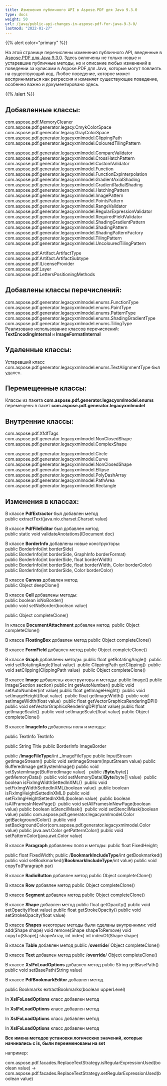 ```yaml
---
title: Изменения публичного API в Aspose.PDF для Java 9.3.0
type: docs
weight: 50
url: /java/public-api-changes-in-aspose-pdf-for-java-9-3-0/
lastmod: "2022-01-27"
---
```


{{% alert color="primary" %}}

На этой странице перечислены изменения публичного API, введенные в [Aspose.PDF для Java 9.3.0](http://www.aspose.com/community/files/72/java-components/aspose.pdf-for-java/entry559320.aspx). Здесь включены не только новые и устаревшие публичные методы, но и описание любых изменений в поведении за кулисами в Aspose.PDF для Java, которые могут повлиять на существующий код. Любое поведение, которое может восприниматься как регрессия и изменяет существующее поведение, особенно важно и документировано здесь.

{{% /alert %}}

## Добавленные классы:

com.aspose.pdf.MemoryCleaner
com.aspose.pdf.generator.legacy.CmykColorSpace
com.aspose.pdf.generator.legacy.GrayColorSpace
com.aspose.pdf.generator.legacyxmlmodel.ClippingPath
com.aspose.pdf.generator.legacyxmlmodel.ColouredTilingPattern

com.aspose.pdf.generator.legacyxmlmodel.CompareValidator
com.aspose.pdf.generator.legacyxmlmodel.CrossHatchPattern  
com.aspose.pdf.generator.legacyxmlmodel.CustomValidator  
com.aspose.pdf.generator.legacyxmlmodel.Function  
com.aspose.pdf.generator.legacyxmlmodel.FunctionExpInterpolation  
com.aspose.pdf.generator.legacyxmlmodel.GradientAxialShading  
com.aspose.pdf.generator.legacyxmlmodel.GradientRadialShading  
com.aspose.pdf.generator.legacyxmlmodel.HatchingPattern  
com.aspose.pdf.generator.legacyxmlmodel.ImagePattern  
com.aspose.pdf.generator.legacyxmlmodel.PointsPattern  
com.aspose.pdf.generator.legacyxmlmodel.RangeValidator  
com.aspose.pdf.generator.legacyxmlmodel.RegularExpressionValidator  
com.aspose.pdf.generator.legacyxmlmodel.RequiredFieldValidator  
com.aspose.pdf.generator.legacyxmlmodel.ShadingGradientPattern  
com.aspose.pdf.generator.legacyxmlmodel.ShadingPattern  
com.aspose.pdf.generator.legacyxmlmodel.ShadingPatternFactory  
com.aspose.pdf.generator.legacyxmlmodel.TilingPattern  
com.aspose.pdf.generator.legacyxmlmodel.UncolouredTilingPattern  

com.aspose.pdf.Artifact.ArtifactType
com.aspose.pdf.Artifact.ArtifactSubtype  
com.aspose.pdf.ILicenseProvider  
com.aspose.pdf.Layer  
com.aspose.pdf.LettersPositioningMethods  

## Добавлены классы перечислений:

com.aspose.pdf.generator.legacyxmlmodel.enums.FunctionType  
com.aspose.pdf.generator.legacyxmlmodel.enums.PaintType  
com.aspose.pdf.generator.legacyxmlmodel.enums.PatternType  
com.aspose.pdf.generator.legacyxmlmodel.enums.ShadingGradientType  
com.aspose.pdf.generator.legacyxmlmodel.enums.TilingType  
Реализовано использование классов перечислений: **TextEncodingInternal** и **ImageFormatInternal**  

## Удаленные классы:

Устаревший класс com.aspose.pdf.generator.legacyxmlmodel.enums.TextAlignmentType был удален.

## Перемещенные классы:

Классы из пакета **com.aspose.pdf.generator.legacyxmlmodel.enums** перемещены в пакет **com.aspose.pdf.generator.legacyxmlmodel**

## Внутренние классы:

com.aspose.pdf.XfdfTags  
com.aspose.pdf.generator.legacyxmlmodel.NonClosedShape  
com.aspose.pdf.generator.legacyxmlmodel.ComplexShape  

com.aspose.pdf.generator.legacyxmlmodel.Circle
com.aspose.pdf.generator.legacyxmlmodel.Curve  
com.aspose.pdf.generator.legacyxmlmodel.NonClosedShape  
com.aspose.pdf.generator.legacyxmlmodel.Ellipse  
com.aspose.pdf.generator.legacyxmlmodel.PolyDashArray  
com.aspose.pdf.generator.legacyxmlmodel.PathArea  
com.aspose.pdf.generator.legacyxmlmodel.Rectangle  

## Изменения в классах:

В классе **PdfExtractor** был добавлен метод  
public extractText(java.nio.charset.Charset value)  

В классе **PdfFileEditor** был добавлен метод  
public static void validateAnotations(IDocument doc)  

В классе **BorderInfo** добавлены новые конструкторы:  
public BorderInfo(int borderSide)  
public BorderInfo(int borderSide, GraphInfo borderFormat)  
public BorderInfo(int borderSide, float borderWidth)  
public BorderInfo(int borderSide, float borderWidth, Color borderColor)  
public BorderInfo(int borderSide, Color borderColor)  

В классе **Canvas** добавлен метод  
public Object deepClone()  

В классе **Cell** добавлены методы:  
public boolean isNoBorder()  
public void setNoBorder(boolean value)  

public Object completeClone()

In классе **DocumentAttachment** добавлен метод 
public Object completeClone()

В классе **FloatingBox** добавлен метод
public Object completeClone()

В классе **FormField** добавлен метод
public Object completeClone()

В классе **Graph** добавлены методы:
public float getRotatingAngle() 
public void setRotatingAngle(float value) 
public ClippingPath getClipping() 
public void setClipping(ClippingPath value) 
public Object completeClone()

В классе **Image** добавлены конструкторы и методы:
public Image()
public Image(Section section)
public int getAutoNumber()
public void setAutoNumber(int value)
public float getImageHeight() 
public void setImageHeight(float value) 
public float getImageWidth() 
public void setImageWidth(float value) 
public float getVectorGraphicsRenderingDPI() 
public void setVectorGraphicsRenderingDPI(float value)
public float getImageScale() 
public void setImageScale(float value)
public Object completeClone()           

В классе **ImageInfo** добавлены поля и методы:

public TextInfo TextInfo

public String Title
public BorderInfo ImageBorder

public /**ImageFileType**/int _ImageFileType
public InputStream getImageStream()
public void setImageStream(InputStream value)
public BufferedImage getSystemImage()
public void setSystemImage(BufferedImage value)  
public /**Byte**/byte[] getMemoryData() 
public void setMemoryData(/**Byte**/byte[] value) 
public boolean isFixImgWidthSettedInXML() 
public void setFixImgWidthSettedInXML(boolean value) 
public boolean isFixImgHeightSettedInXML()
public void setFixImgHeightSettedInXML(boolean value) 
public boolean isAllFramesInNewPage() 
public void setAllFramesInNewPage(boolean value)
public boolean isStencilMask() 
public void setStencilMask(boolean value)
public com.aspose.pdf.generator.legacyxmlmodel.Color getBackgroundColor() 
public void setBackgroundColor(com.aspose.pdf.generator.legacyxmlmodel.Color value)
public java.awt.Color getPatternColor()
public void setPatternColor(java.awt.Color value) 

В классе **Paragraph** добавлены поля и методы:
public float FixedHeight;

public float FixedWidth;
public /**BookmarkIncludeType**/int getBookmarked()
public void setBookmarked(/**BookmarkIncludeType**/int value)
public void copyTo(Paragraph par)

В классе **RadioButton** добавлен метод
public Object completeClone()

В классе **Row** добавлен метод
public Object completeClone()

В классе **Segment** добавлен метод
public Object completeClone()

В классе **Shape** добавлен метод
public float getOpacity()
public void setOpacity(float value)
public float getStrokeOpacity()
public void setStrokeOpacity(float value)

В классе **Shapes** некоторые методы были сделаны внутренними:
void add(Shape shape)
void remove(Shape shapeToRemove)
void copyTo(Shape[] shapeArray, int index)
int indexOf(Shape shape)

В классе **Table** добавлен метод
public /**override**/ Object completeClone()

В классе **Text** добавлен метод
public /**override**/ Object completeClone()

В классе **XslFoLoadOptions** добавлен метод
public String getBasePath()
public void setBasePath(String value)

В классе **PdfBookmarkEditor** добавлен метод

public Bookmarks extractBookmarks(boolean upperLevel)


In **XslFoLoadOptions** класс добавлен метод

In **XslFoLoadOptions** класс добавлен метод

In **XslFoLoadOptions** класс добавлен метод

In **XslFoLoadOptions** класс добавлен метод

**Все имена методов установки логических значений, которые начинались с is, были переименованы на set**

например:

com.aspose.pdf.facades.ReplaceTextStrategy.isRegularExpressionUsed(boolean value) -> com.aspose.pdf.facades.ReplaceTextStrategy.setRegularExpressionUsed(boolean value)